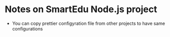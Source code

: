 # Notes on SmartEdu Node.js project

- You can copy prettier configyration file from other projects to have same configurations